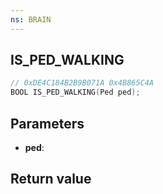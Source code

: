 ```yaml
---
ns: BRAIN
---
```

## IS_PED_WALKING

```c
// 0xDE4C184B2B9B071A 0x4B865C4A
BOOL IS_PED_WALKING(Ped ped);
```


## Parameters
* **ped**: 

## Return value
